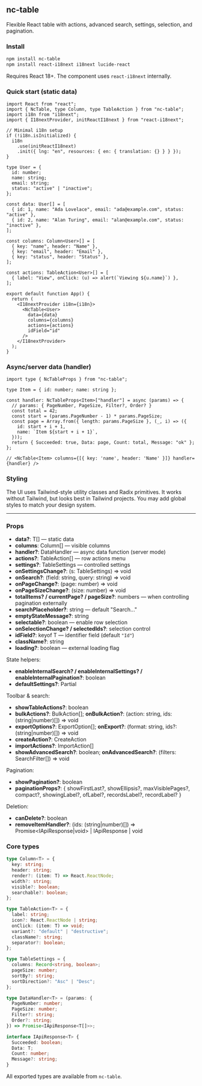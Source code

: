 ## nc-table

Flexible React table with actions, advanced search, settings, selection, and pagination.

### Install

```bash
npm install nc-table
npm install react-i18next i18next lucide-react
```

Requires React 18+. The component uses `react-i18next` internally.

### Quick start (static data)

```tsx
import React from "react";
import { NcTable, type Column, type TableAction } from "nc-table";
import i18n from "i18next";
import { I18nextProvider, initReactI18next } from "react-i18next";

// Minimal i18n setup
if (!i18n.isInitialized) {
  i18n
    .use(initReactI18next)
    .init({ lng: "en", resources: { en: { translation: {} } } });
}

type User = {
  id: number;
  name: string;
  email: string;
  status: "active" | "inactive";
};

const data: User[] = [
  { id: 1, name: "Ada Lovelace", email: "ada@example.com", status: "active" },
  { id: 2, name: "Alan Turing", email: "alan@example.com", status: "inactive" },
];

const columns: Column<User>[] = [
  { key: "name", header: "Name" },
  { key: "email", header: "Email" },
  { key: "status", header: "Status" },
];

const actions: TableAction<User>[] = [
  { label: "View", onClick: (u) => alert(`Viewing ${u.name}`) },
];

export default function App() {
  return (
    <I18nextProvider i18n={i18n}>
      <NcTable<User>
        data={data}
        columns={columns}
        actions={actions}
        idField="id"
      />
    </I18nextProvider>
  );
}
```

### Async/server data (handler)

```tsx
import type { NcTableProps } from "nc-table";

type Item = { id: number; name: string };

const handler: NcTableProps<Item>["handler"] = async (params) => {
  // params: { PageNumber, PageSize, Filter?, Order? }
  const total = 42;
  const start = (params.PageNumber - 1) * params.PageSize;
  const page = Array.from({ length: params.PageSize }, (_, i) => ({
    id: start + i + 1,
    name: `Item ${start + i + 1}`,
  }));
  return { Succeeded: true, Data: page, Count: total, Message: "ok" };
};

// <NcTable<Item> columns={[{ key: 'name', header: 'Name' }]} handler={handler} />
```

### Styling

The UI uses Tailwind-style utility classes and Radix primitives. It works without Tailwind, but looks best in Tailwind projects. You may add global styles to match your design system.

---

### Props

- **data?**: T[] — static data
- **columns**: Column<T>[] — visible columns
- **handler?**: DataHandler<T> — async data function (server mode)
- **actions?**: TableAction<T>[] — row actions menu
- **settings?**: TableSettings — controlled settings
- **onSettingsChange?**: (s: TableSettings) => void
- **onSearch?**: (field: string, query: string) => void
- **onPageChange?**: (page: number) => void
- **onPageSizeChange?**: (size: number) => void
- **totalItems? / currentPage? / pageSize?**: numbers — when controlling pagination externally
- **searchPlaceholder?**: string — default "Search..."
- **emptyStateMessage?**: string
- **selectable?**: boolean — enable row selection
- **onSelectionChange? / selectedIds?**: selection control
- **idField?**: keyof T — identifier field (default `"Id"`)
- **className?**: string
- **loading?**: boolean — external loading flag

State helpers:

- **enableInternalSearch? / enableInternalSettings? / enableInternalPagination?**: boolean
- **defaultSettings?**: Partial<TableSettings>

Toolbar & search:

- **showTableActions?**: boolean
- **bulkActions?**: BulkAction[]; **onBulkAction?**: (action: string, ids: (string|number)[]) => void
- **exportOptions?**: ExportOption[]; **onExport?**: (format: string, ids?: (string|number)[]) => void
- **createAction?**: CreateAction
- **importActions?**: ImportAction[]
- **showAdvancedSearch?**: boolean; **onAdvancedSearch?**: (filters: SearchFilter[]) => void

Pagination:

- **showPagination?**: boolean
- **paginationProps?**: { showFirstLast?, showEllipsis?, maxVisiblePages?, compact?, showingLabel?, ofLabel?, recordsLabel?, recordLabel? }

Deletion:

- **canDelete?**: boolean
- **removeItemHandler?**: (ids: (string|number)[]) => Promise<IApiResponse<unknown>|void> | IApiResponse<unknown> | void

### Core types

```ts
type Column<T> = {
  key: string;
  header: string;
  render?: (item: T) => React.ReactNode;
  width?: string;
  visible?: boolean;
  searchable?: boolean;
};

type TableAction<T> = {
  label: string;
  icon?: React.ReactNode | string;
  onClick: (item: T) => void;
  variant?: "default" | "destructive";
  className?: string;
  separator?: boolean;
};

type TableSettings = {
  columns: Record<string, boolean>;
  pageSize: number;
  sortBy?: string;
  sortDirection?: "Asc" | "Desc";
};

type DataHandler<T> = (params: {
  PageNumber: number;
  PageSize: number;
  Filter?: string;
  Order?: string;
}) => Promise<IApiResponse<T[]>>;

interface IApiResponse<T> {
  Succeeded: boolean;
  Data: T;
  Count: number;
  Message?: string;
}
```

All exported types are available from `nc-table`.
